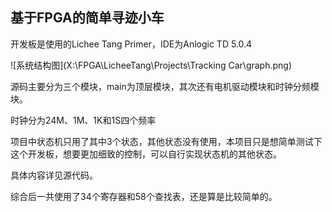 ## 基于FPGA的简单寻迹小车

开发板是使用的Lichee Tang Primer，IDE为Anlogic TD 5.0.4

![系统结构图](X:\FPGA\LicheeTang\Projects\Tracking Car\graph.png)

源码主要分为三个模块，main为顶层模块，其次还有电机驱动模块和时钟分频模块。

时钟分为24M、1M、1K和1S四个频率

项目中状态机只用了其中3个状态，其他状态没有使用，本项目只是想简单测试下这个开发板，想要更加细致的控制，可以自行实现状态机的其他状态。

具体内容详见源代码。

综合后一共使用了34个寄存器和58个查找表，还是算是比较简单的。